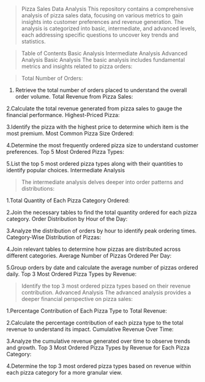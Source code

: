 > Pizza Sales Data Analysis
> This repository contains a comprehensive analysis of pizza sales data, focusing on various metrics
  to gain insights into customer preferences and revenue generation. The analysis is categorized into
  basic, intermediate, and advanced levels, each addressing specific questions to uncover key trends and statistics.

> Table of Contents
Basic Analysis
Intermediate Analysis
Advanced Analysis
Basic Analysis
> The basic analysis includes fundamental metrics and insights related to pizza orders:

> Total Number of Orders:

1. Retrieve the total number of orders placed to understand the overall order volume.
Total Revenue from Pizza Sales:

2.Calculate the total revenue generated from pizza sales to gauge the financial performance.
Highest-Priced Pizza:

3.Identify the pizza with the highest price to determine which item is the most premium.
Most Common Pizza Size Ordered:

4.Determine the most frequently ordered pizza size to understand customer preferences.
Top 5 Most Ordered Pizza Types:

5.List the top 5 most ordered pizza types along with their quantities to identify popular choices.
Intermediate Analysis
> The intermediate analysis delves deeper into order patterns and distributions:

1.Total Quantity of Each Pizza Category Ordered:

2.Join the necessary tables to find the total quantity ordered for each pizza category.
Order Distribution by Hour of the Day:

3.Analyze the distribution of orders by hour to identify peak ordering times.
Category-Wise Distribution of Pizzas:

4.Join relevant tables to determine how pizzas are distributed across different categories.
Average Number of Pizzas Ordered Per Day:

5.Group orders by date and calculate the average number of pizzas ordered daily.
Top 3 Most Ordered Pizza Types by Revenue:

> Identify the top 3 most ordered pizza types based on their revenue contribution.
Advanced Analysis
The advanced analysis provides a deeper financial perspective on pizza sales:

1.Percentage Contribution of Each Pizza Type to Total Revenue:

2.Calculate the percentage contribution of each pizza type to the total revenue to understand its impact.
Cumulative Revenue Over Time:

3.Analyze the cumulative revenue generated over time to observe trends and growth.
Top 3 Most Ordered Pizza Types by Revenue for Each Pizza Category:

4.Determine the top 3 most ordered pizza types based on revenue within each pizza category for a more granular view.
